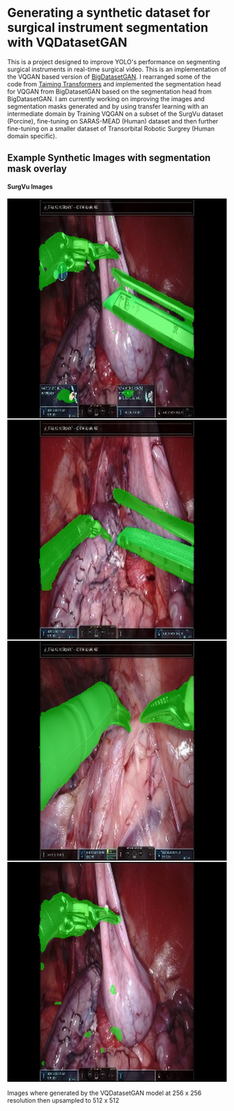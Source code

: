 # Generating a synthetic dataset for surgical instrument segmentation with VQDatasetGAN

This is a project designed to improve YOLO's performance on segmenting surgical instruments in real-time surgical video.
This is an implementation of the VQGAN based version of [BigDatasetGAN](https://github.com/nv-tlabs/bigdatasetgan_code).
I rearranged some of the code from [Taiming Transformers](https://github.com/CompVis/taming-transformers) and implemented the segmentation head for VQGAN from BigDatasetGAN based on the segmentation head from BigDatasetGAN.
I am currently working on improving the images and segmentation masks generated and by using transfer learning with an 
intermediate domain by Training VQGAN on a subset of the SurgVu dataset (Porcine), fine-tuning on SARAS-MEAD (Human) dataset and then further fine-tuning on a smaller dataset of Transorbital Robotic Surgrey (Human domain specific).

## Example Synthetic Images with segmentation mask overlay

#### SurgVu Images
![](SyntheticImages/img7_mask.jpg)
![](SyntheticImages/img8_mask.jpg)
![](SyntheticImages/img16_mask.jpg)
![](SyntheticImages/img24_mask.jpg)

Images where generated by the VQDatasetGAN model at 256 x 256 resolution then upsampled to 512 x 512
